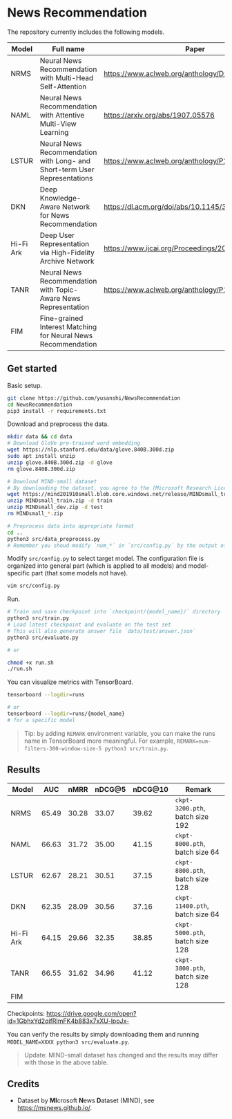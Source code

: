 # News Recommendation

The repository currently includes the following models.

| Model     | Full name                                                                 | Paper                                              |
| --------- | ------------------------------------------------------------------------- | -------------------------------------------------- |
| NRMS      | Neural News Recommendation with Multi-Head Self-Attention                 | https://www.aclweb.org/anthology/D19-1671/         |
| NAML      | Neural News Recommendation with Attentive Multi-View Learning             | https://arxiv.org/abs/1907.05576                   |
| LSTUR     | Neural News Recommendation with Long- and Short-term User Representations | https://www.aclweb.org/anthology/P19-1033.pdf      |
| DKN       | Deep Knowledge-Aware Network for News Recommendation                      | https://dl.acm.org/doi/abs/10.1145/3178876.3186175 |
| Hi-Fi Ark | Deep User Representation via High-Fidelity Archive Network                | https://www.ijcai.org/Proceedings/2019/424         |
| TANR      | Neural News Recommendation with Topic-Aware News Representation           | https://www.aclweb.org/anthology/P19-1110.pdf      |
| FIM       | Fine-grained Interest Matching for Neural News Recommendation             |                                                    |

## Get started

Basic setup.

```bash
git clone https://github.com/yusanshi/NewsRecommendation
cd NewsRecommendation
pip3 install -r requirements.txt
```

Download and preprocess the data.

```bash
mkdir data && cd data
# Download GloVe pre-trained word embedding
wget https://nlp.stanford.edu/data/glove.840B.300d.zip
sudo apt install unzip
unzip glove.840B.300d.zip -d glove
rm glove.840B.300d.zip

# Download MIND-small dataset
# By downloading the dataset, you agree to the [Microsoft Research License Terms](https://go.microsoft.com/fwlink/?LinkID=206977). For more detail about the dataset, see https://msnews.github.io/.
wget https://mind201910small.blob.core.windows.net/release/MINDsmall_train.zip https://mind201910small.blob.core.windows.net/release/MINDsmall_dev.zip
unzip MINDsmall_train.zip -d train
unzip MINDsmall_dev.zip -d test
rm MINDsmall_*.zip

# Preprocess data into appropriate format
cd ..
python3 src/data_preprocess.py
# Remember you shoud modify `num_*` in `src/config.py` by the output of `src/data_preprocess.py`
```

Modify `src/config.py` to select target model. The configuration file is organized into general part (which is applied to all models) and model-specific part (that some models not have).

```bash
vim src/config.py
```

Run.

```bash
# Train and save checkpoint into `checkpoint/{model_name}/` directory
python3 src/train.py
# Load latest checkpoint and evaluate on the test set
# This will also generate answer file `data/test/answer.json`
python3 src/evaluate.py

# or

chmod +x run.sh
./run.sh
```

You can visualize metrics with TensorBoard.

```bash
tensorboard --logdir=runs

# or
tensorboard --logdir=runs/{model_name}
# for a specific model
```

> Tip: by adding `REMARK` environment variable, you can make the runs name in TensorBoard more meaningful. For example, `REMARK=num-filters-300-window-size-5 python3 src/train.py`.

## Results

| Model     | AUC   | nMRR  | nDCG@5 | nDCG@10 | Remark                          |
| --------- | ----- | ----- | ------ | ------- | ------------------------------- |
| NRMS      | 65.49 | 30.28 | 33.07  | 39.62   | `ckpt-3200.pth`, batch size 192 |
| NAML      | 66.63 | 31.72 | 35.00  | 41.15   | `ckpt-8000.pth`, batch size 64  |
| LSTUR     | 62.67 | 28.21 | 30.51  | 37.15   | `ckpt-8800.pth`, batch size 128 |
| DKN       | 62.35 | 28.09 | 30.56  | 37.16   | `ckpt-11400.pth`, batch size 64 |
| Hi-Fi Ark | 64.15 | 29.66 | 32.35  | 38.85   | `ckpt-5000.pth`, batch size 128 |
| TANR      | 66.55 | 31.62 | 34.96  | 41.12   | `ckpt-3800.pth`, batch size 128 |
| FIM       |       |       |        |         |                                 |

Checkpoints: <https://drive.google.com/open?id=1GbhxYd2qifRImFK4b883x7xXU-lpoJx->

You can verify the results by simply downloading them and running `MODEL_NAME=XXXX python3 src/evaluate.py`.

> Update: MIND-small dataset has changed and the results may differ with those in the above table.

## Credits

- Dataset by **MI**crosoft **N**ews **D**ataset (MIND), see <https://msnews.github.io/>.
